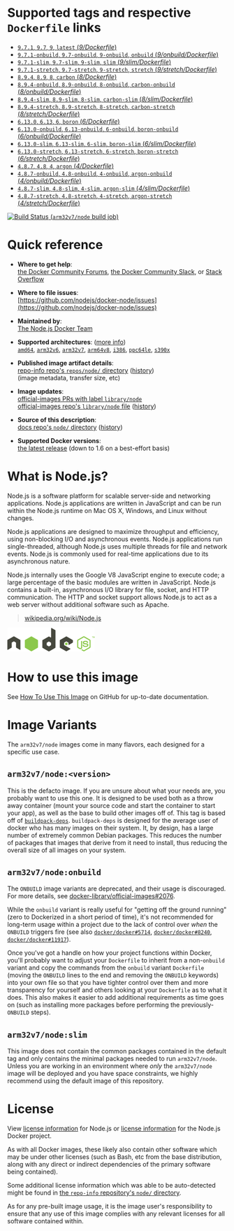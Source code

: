 <!--

********************************************************************************

WARNING:

    DO NOT EDIT "node/README.md"

    IT IS AUTO-GENERATED

    (from the other files in "node/" combined with a set of templates)

********************************************************************************

-->

# Supported tags and respective `Dockerfile` links

-	[`9.7.1`, `9.7`, `9`, `latest` (*9/Dockerfile*)](https://github.com/nodejs/docker-node/blob/8306bec7750d0574217e807957096186dcb9f12f/9/Dockerfile)
-	[`9.7.1-onbuild`, `9.7-onbuild`, `9-onbuild`, `onbuild` (*9/onbuild/Dockerfile*)](https://github.com/nodejs/docker-node/blob/8306bec7750d0574217e807957096186dcb9f12f/9/onbuild/Dockerfile)
-	[`9.7.1-slim`, `9.7-slim`, `9-slim`, `slim` (*9/slim/Dockerfile*)](https://github.com/nodejs/docker-node/blob/8306bec7750d0574217e807957096186dcb9f12f/9/slim/Dockerfile)
-	[`9.7.1-stretch`, `9.7-stretch`, `9-stretch`, `stretch` (*9/stretch/Dockerfile*)](https://github.com/nodejs/docker-node/blob/8306bec7750d0574217e807957096186dcb9f12f/9/stretch/Dockerfile)
-	[`8.9.4`, `8.9`, `8`, `carbon` (*8/Dockerfile*)](https://github.com/nodejs/docker-node/blob/8498ff5302c19506c9edc3ce152f2bd4aa6b26b3/8/Dockerfile)
-	[`8.9.4-onbuild`, `8.9-onbuild`, `8-onbuild`, `carbon-onbuild` (*8/onbuild/Dockerfile*)](https://github.com/nodejs/docker-node/blob/994f8286cb0efc92578902d5fd11182f63a59869/8/onbuild/Dockerfile)
-	[`8.9.4-slim`, `8.9-slim`, `8-slim`, `carbon-slim` (*8/slim/Dockerfile*)](https://github.com/nodejs/docker-node/blob/8498ff5302c19506c9edc3ce152f2bd4aa6b26b3/8/slim/Dockerfile)
-	[`8.9.4-stretch`, `8.9-stretch`, `8-stretch`, `carbon-stretch` (*8/stretch/Dockerfile*)](https://github.com/nodejs/docker-node/blob/8498ff5302c19506c9edc3ce152f2bd4aa6b26b3/8/stretch/Dockerfile)
-	[`6.13.0`, `6.13`, `6`, `boron` (*6/Dockerfile*)](https://github.com/nodejs/docker-node/blob/8498ff5302c19506c9edc3ce152f2bd4aa6b26b3/6/Dockerfile)
-	[`6.13.0-onbuild`, `6.13-onbuild`, `6-onbuild`, `boron-onbuild` (*6/onbuild/Dockerfile*)](https://github.com/nodejs/docker-node/blob/b57e96aea75f8e7960e17b3fb0efded41b295909/6/onbuild/Dockerfile)
-	[`6.13.0-slim`, `6.13-slim`, `6-slim`, `boron-slim` (*6/slim/Dockerfile*)](https://github.com/nodejs/docker-node/blob/8498ff5302c19506c9edc3ce152f2bd4aa6b26b3/6/slim/Dockerfile)
-	[`6.13.0-stretch`, `6.13-stretch`, `6-stretch`, `boron-stretch` (*6/stretch/Dockerfile*)](https://github.com/nodejs/docker-node/blob/8498ff5302c19506c9edc3ce152f2bd4aa6b26b3/6/stretch/Dockerfile)
-	[`4.8.7`, `4.8`, `4`, `argon` (*4/Dockerfile*)](https://github.com/nodejs/docker-node/blob/8498ff5302c19506c9edc3ce152f2bd4aa6b26b3/4/Dockerfile)
-	[`4.8.7-onbuild`, `4.8-onbuild`, `4-onbuild`, `argon-onbuild` (*4/onbuild/Dockerfile*)](https://github.com/nodejs/docker-node/blob/2dfcf38dafc79c0e163293b8a84f4daf7c0d6898/4/onbuild/Dockerfile)
-	[`4.8.7-slim`, `4.8-slim`, `4-slim`, `argon-slim` (*4/slim/Dockerfile*)](https://github.com/nodejs/docker-node/blob/8498ff5302c19506c9edc3ce152f2bd4aa6b26b3/4/slim/Dockerfile)
-	[`4.8.7-stretch`, `4.8-stretch`, `4-stretch`, `argon-stretch` (*4/stretch/Dockerfile*)](https://github.com/nodejs/docker-node/blob/8498ff5302c19506c9edc3ce152f2bd4aa6b26b3/4/stretch/Dockerfile)

[![Build Status](https://doi-janky.infosiftr.net/job/multiarch/job/arm32v7/job/node/badge/icon) (`arm32v7/node` build job)](https://doi-janky.infosiftr.net/job/multiarch/job/arm32v7/job/node/)

# Quick reference

-	**Where to get help**:  
	[the Docker Community Forums](https://forums.docker.com/), [the Docker Community Slack](https://blog.docker.com/2016/11/introducing-docker-community-directory-docker-community-slack/), or [Stack Overflow](https://stackoverflow.com/search?tab=newest&q=docker)

-	**Where to file issues**:  
	[https://github.com/nodejs/docker-node/issues](https://github.com/nodejs/docker-node/issues)

-	**Maintained by**:  
	[The Node.js Docker Team](https://github.com/nodejs/docker-node)

-	**Supported architectures**: ([more info](https://github.com/docker-library/official-images#architectures-other-than-amd64))  
	[`amd64`](https://hub.docker.com/r/amd64/node/), [`arm32v6`](https://hub.docker.com/r/arm32v6/node/), [`arm32v7`](https://hub.docker.com/r/arm32v7/node/), [`arm64v8`](https://hub.docker.com/r/arm64v8/node/), [`i386`](https://hub.docker.com/r/i386/node/), [`ppc64le`](https://hub.docker.com/r/ppc64le/node/), [`s390x`](https://hub.docker.com/r/s390x/node/)

-	**Published image artifact details**:  
	[repo-info repo's `repos/node/` directory](https://github.com/docker-library/repo-info/blob/master/repos/node) ([history](https://github.com/docker-library/repo-info/commits/master/repos/node))  
	(image metadata, transfer size, etc)

-	**Image updates**:  
	[official-images PRs with label `library/node`](https://github.com/docker-library/official-images/pulls?q=label%3Alibrary%2Fnode)  
	[official-images repo's `library/node` file](https://github.com/docker-library/official-images/blob/master/library/node) ([history](https://github.com/docker-library/official-images/commits/master/library/node))

-	**Source of this description**:  
	[docs repo's `node/` directory](https://github.com/docker-library/docs/tree/master/node) ([history](https://github.com/docker-library/docs/commits/master/node))

-	**Supported Docker versions**:  
	[the latest release](https://github.com/docker/docker-ce/releases/latest) (down to 1.6 on a best-effort basis)

# What is Node.js?

Node.js is a software platform for scalable server-side and networking applications. Node.js applications are written in JavaScript and can be run within the Node.js runtime on Mac OS X, Windows, and Linux without changes.

Node.js applications are designed to maximize throughput and efficiency, using non-blocking I/O and asynchronous events. Node.js applications run single-threaded, although Node.js uses multiple threads for file and network events. Node.js is commonly used for real-time applications due to its asynchronous nature.

Node.js internally uses the Google V8 JavaScript engine to execute code; a large percentage of the basic modules are written in JavaScript. Node.js contains a built-in, asynchronous I/O library for file, socket, and HTTP communication. The HTTP and socket support allows Node.js to act as a web server without additional software such as Apache.

> [wikipedia.org/wiki/Node.js](https://en.wikipedia.org/wiki/Node.js)

![logo](https://raw.githubusercontent.com/docker-library/docs/01c12653951b2fe592c1f93a13b4e289ada0e3a1/node/logo.png)

# How to use this image

See [How To Use This Image](https://github.com/nodejs/docker-node/blob/master/README.md#how-to-use-this-image) on GitHub for up-to-date documentation.

# Image Variants

The `arm32v7/node` images come in many flavors, each designed for a specific use case.

## `arm32v7/node:<version>`

This is the defacto image. If you are unsure about what your needs are, you probably want to use this one. It is designed to be used both as a throw away container (mount your source code and start the container to start your app), as well as the base to build other images off of. This tag is based off of [`buildpack-deps`](https://registry.hub.docker.com/_/buildpack-deps/). `buildpack-deps` is designed for the average user of docker who has many images on their system. It, by design, has a large number of extremely common Debian packages. This reduces the number of packages that images that derive from it need to install, thus reducing the overall size of all images on your system.

## `arm32v7/node:onbuild`

The `ONBUILD` image variants are deprecated, and their usage is discouraged. For more details, see [docker-library/official-images#2076](https://github.com/docker-library/official-images/issues/2076).

While the `onbuild` variant is really useful for "getting off the ground running" (zero to Dockerized in a short period of time), it's not recommended for long-term usage within a project due to the lack of control over *when* the `ONBUILD` triggers fire (see also [`docker/docker#5714`](https://github.com/docker/docker/issues/5714), [`docker/docker#8240`](https://github.com/docker/docker/issues/8240), [`docker/docker#11917`](https://github.com/docker/docker/issues/11917)).

Once you've got a handle on how your project functions within Docker, you'll probably want to adjust your `Dockerfile` to inherit from a non-`onbuild` variant and copy the commands from the `onbuild` variant `Dockerfile` (moving the `ONBUILD` lines to the end and removing the `ONBUILD` keywords) into your own file so that you have tighter control over them and more transparency for yourself and others looking at your `Dockerfile` as to what it does. This also makes it easier to add additional requirements as time goes on (such as installing more packages before performing the previously-`ONBUILD` steps).

## `arm32v7/node:slim`

This image does not contain the common packages contained in the default tag and only contains the minimal packages needed to run `arm32v7/node`. Unless you are working in an environment where *only* the `arm32v7/node` image will be deployed and you have space constraints, we highly recommend using the default image of this repository.

# License

View [license information](https://github.com/nodejs/node/blob/master/LICENSE) for Node.js or [license information](https://github.com/nodejs/docker-node/blob/master/LICENSE) for the Node.js Docker project.

As with all Docker images, these likely also contain other software which may be under other licenses (such as Bash, etc from the base distribution, along with any direct or indirect dependencies of the primary software being contained).

Some additional license information which was able to be auto-detected might be found in [the `repo-info` repository's `node/` directory](https://github.com/docker-library/repo-info/tree/master/repos/node).

As for any pre-built image usage, it is the image user's responsibility to ensure that any use of this image complies with any relevant licenses for all software contained within.
